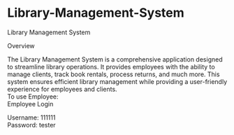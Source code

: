 # Library-Management-System

Library Management System

Overview

The Library Management System is a comprehensive application designed to streamline library operations. It provides employees with the ability to manage clients, track book rentals, process returns, and much more. This system ensures efficient library management while providing a user-friendly experience for employees and clients.
<br>
To use Employee:
<br>
Employee Login

Username: 111111
<br>
Password: tester

